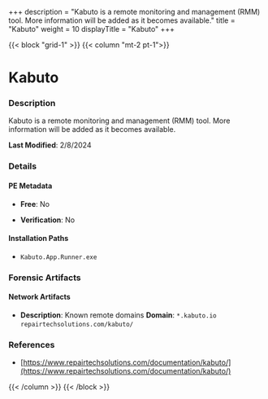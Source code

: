 +++
description = "Kabuto is a remote monitoring and management (RMM) tool. More information will be added as it becomes available."
title = "Kabuto"
weight = 10
displayTitle = "Kabuto"
+++


{{< block "grid-1" >}}
{{< column "mt-2 pt-1">}}

# Kabuto


### Description

Kabuto is a remote monitoring and management (RMM) tool. More information will be added as it becomes available.



**Last Modified**: 2/8/2024

### Details


#### PE Metadata


- **Free**: No

- **Verification**: No




#### Installation Paths
- `Kabuto.App.Runner.exe`

### Forensic Artifacts




#### Network Artifacts

- **Description**: Known remote domains
  **Domain**: `*.kabuto.io` `repairtechsolutions.com/kabuto/`





### References
- [https://www.repairtechsolutions.com/documentation/kabuto/](https://www.repairtechsolutions.com/documentation/kabuto/)



{{< /column >}}
{{< /block >}}
